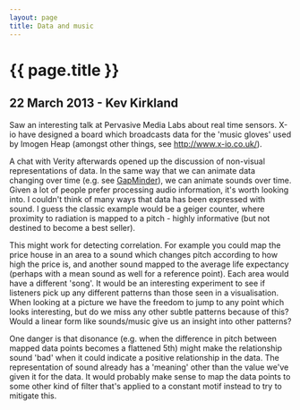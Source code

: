 ```yaml
---
layout: page
title: Data and music
---
```


# {{ page.title }}

## 22 March 2013 - Kev Kirkland

Saw an interesting talk at Pervasive Media Labs about real time sensors. X-io have designed a board which broadcasts data for the 'music gloves' used by Imogen Heap (amongst other things, see http://www.x-io.co.uk/).

A chat with Verity afterwards opened up the discussion of non-visual representations of data. In the same way that we can animate data changing over time (e.g. see <a href="http://www.gapminder.org/world/#$majorMode=chart$is;shi=t;ly=2003;lb=f;il=t;fs=11;al=30;stl=t;st=t;nsl=t;se=t$wst;tts=C$ts;sp=5.59290322580644;ti=1822$zpv;v=0$inc_x;mmid=XCOORDS;iid=phAwcNAVuyj1jiMAkmq1iMg;by=ind$inc_y;mmid=YCOORDS;iid=phAwcNAVuyj2tPLxKvvnNPA;by=ind$inc_s;uniValue=8.21;iid=phAwcNAVuyj0XOoBL_n5tAQ;by=ind$inc_c;uniValue=255;gid=CATID0;by=grp$map_x;scale=log;dataMin=283;dataMax=110808$map_y;scale=lin;dataMin=18;dataMax=87$map_s;sma=49;smi=2.65$cd;bd=0$inds=;modified=75" target="_blank">GapMinder</a>), we can animate sounds over time. Given a lot of people prefer processing audio information, it's worth looking into. I couldn't think of many ways that data has been expressed with sound. I guess the classic example would be a geiger counter, where proximity to radiation is mapped to a pitch - highly informative (but not destined to become a best seller).

This might work for detecting correlation. For example you could map the price house in an area to a sound which changes pitch according to how high the price is, and another sound mapped to the average life expectancy (perhaps with a mean sound as well for a reference point). Each area would have a different 'song'. It would be an interesting experiment to see if listeners pick up any different patterns than those seen in a visualisation. When looking at a picture we have the freedom to jump to any point which looks interesting, but do we miss any other subtle patterns because of this? Would a linear form like sounds/music give us an insight into other patterns?

One danger is that disonance (e.g. when the difference in pitch between mapped data points becomes a flattened 5th) might make the relationship sound 'bad' when it could indicate a positive relationship in the data. The representation of sound already has a 'meaning' other than the value we've given it for the data. It would probably make sense to map the data points to some other kind of filter that's applied to a constant motif instead to try to mitigate this.
